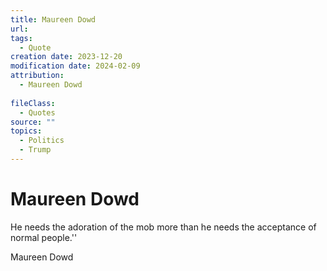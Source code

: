 ```yaml
---
title: Maureen Dowd
url: 
tags:
  - Quote
creation date: 2023-12-20
modification date: 2024-02-09
attribution:
  - Maureen Dowd
 
fileClass:
  - Quotes
source: ""
topics:
  - Politics
  - Trump
---
```


# Maureen Dowd

He needs the adoration of the mob more than he needs the acceptance of normal people.''

Maureen Dowd
